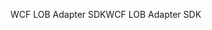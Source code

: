 <span data-ttu-id="6baa7-101">WCF LOB Adapter SDK</span><span class="sxs-lookup"><span data-stu-id="6baa7-101">WCF LOB Adapter SDK</span></span>